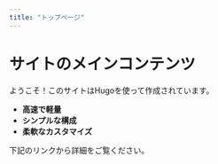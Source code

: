 ```yaml
---
title: "トップページ"
---
```

# サイトのメインコンテンツ

ようこそ！このサイトはHugoを使って作成されています。

- **高速で軽量**
- **シンプルな構成**
- **柔軟なカスタマイズ**

下記のリンクから詳細をご覧ください。



